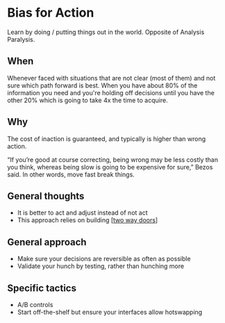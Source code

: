 # Bias for Action

Learn by doing / putting things out in the world. Opposite of Analysis Paralysis.

## When

Whenever faced with situations that are not clear (most of them) and not sure which path forward is best. When you have about 80% of the information you need and you're holding off decisions until you have the other 20% which is going to take 4x the time to acquire.

## Why

The cost of inaction is guaranteed, and typically is higher than wrong action.

“If you’re good at course correcting, being wrong may be less costly than you think, whereas being slow is going to be expensive for sure,” Bezos said. In other words, move fast break things.

## General thoughts

- It is better to act and adjust instead of not act
- This approach relies on building [[two way doors]]

## General approach

- Make sure your decisions are reversible as often as possible
- Validate your hunch by testing, rather than hunching more

## Specific tactics

- A/B controls
- Start off-the-shelf but ensure your interfaces allow hotswapping

[//begin]: # "Autogenerated link references for markdown compatibility"
[two way doors]: two-way-doors "Two Way Doors"
[//end]: # "Autogenerated link references"